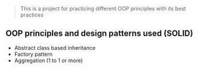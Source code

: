> This is a project for practicing different OOP principles with its best practices

## OOP principles and design patterns used (SOLID)
- Abstract class based inheritance
- Factory pattern
- Aggregation (1 to 1 or more)
